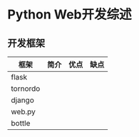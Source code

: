 # Python Web开发综述

## 开发框架

| 框架       | 简介   | 优点   | 缺点   |
| -------- | ---- | ---- | ---- |
| flask    |      |      |      |
| tornordo |      |      |      |
| django   |      |      |      |
| web.py   |      |      |      |
| bottle   |      |      |      |

